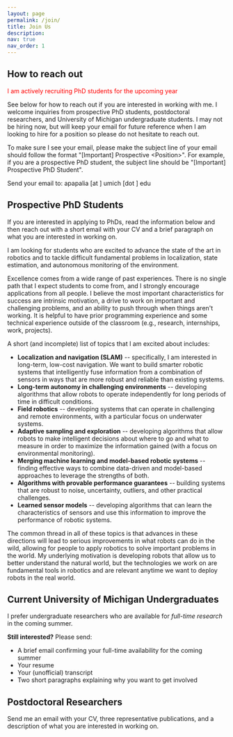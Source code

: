 ```yaml
---
layout: page
permalink: /join/
title: Join Us
description:
nav: true
nav_order: 1
---
```


## How to reach out

<span style="color:red;"> I am actively recruiting PhD students for the upcoming year </span>

See below for how to reach out if you are interested in working with me. I
welcome inquiries from prospective PhD students, postdoctoral researchers, and
University of Michigan undergraduate students. I may not be hiring now, but
will keep your email for future reference when I am looking to hire for a
position so please do not hesitate to reach out.

To make sure I see your email, please make the subject line of your
email should follow the format "\[Important\] Prospective \<Position\>".
For example, if you are a prospective PhD student, the subject line should be
"[Important] Prospective PhD Student".

Send your email to: apapalia [at ] umich [dot ] edu

## Prospective PhD Students

If you are interested in applying to PhDs, read the information below and then
reach out with a short email with your CV and a brief paragraph on what you are
interested in working on.

I am looking for students who are excited to advance the state of the art in
robotics and to tackle difficult fundamental problems in localization, state
estimation, and autonomous monitoring of the environment.

Excellence comes from a wide range of past experiences. There is no single path
that I expect students to come from, and I strongly encourage applications from
all people.  I believe the most important characteristics for success are
intrinsic motivation, a drive to work on important and challenging problems, and
an ability to push through when things aren't working.  It is helpful to have
prior programming experience and some technical experience outside of the
classroom (e.g., research, internships, work, projects).

A short (and incomplete) list of topics that I am excited about includes:
- **Localization and navigation (SLAM)** -- specifically, I am interested in
  long-term, low-cost navigation. We want to build smarter robotic systems that
  intelligently fuse information from a combination of sensors in ways that are
  more robust and reliable than existing systems.
- **Long-term autonomy in challenging environments** -- developing
  algorithms that allow robots to operate independently for long periods of time
  in difficult conditions.
- **Field robotics** -- developing systems that can operate in challenging and
  remote environments, with a particular focus on underwater systems.
- **Adaptive sampling and exploration** -- developing algorithms that allow robots
  to make intelligent decisions about where to go and what to measure in order
  to maximize the information gained (with a focus on environmental monitoring).
- **Merging machine learning and model-based robotic systems** -- finding
  effective ways to combine data-driven and model-based approaches to leverage
  the strengths of both.
- **Algorithms with provable performance guarantees** -- building systems
  that are robust to noise, uncertainty, outliers, and other practical challenges.
- **Learned sensor models** -- developing algorithms that can learn the
  characteristics of sensors and use this information to improve the performance
  of robotic systems.

The common thread in all of these topics is that advances in these directions
will lead to serious improvements in what robots can do in the wild, allowing
for people to apply robotics to solve important problems in the world. My
underlying motivation is developing robots that allow us to better understand
the natural world, but the technologies we work on are fundamental tools in robotics
and are relevant anytime we want to deploy robots in the real world.

## Current University of Michigan Undergraduates

I prefer undergraduate researchers who are available for *full-time
research* in the coming summer.

**Still interested?** Please send:
- A brief email confirming your full-time availability for the coming summer
- Your resume
- Your (unofficial) transcript
- Two short paragraphs explaining why you want to get involved

<!-- **Ideal applicants have**:
- Prior experience in technical projects (through internships, jobs, or personal work)
- A GPA of 3.8 or above
- Strong performance in technical courses
- Availability of 15+ hours/week during the academic year -->
<!-- - Solid programming skills (Python/C++) and comfort with mathematical thinking (linear algebra, probability, optimization) -->

## Postdoctoral Researchers

Send me an email with your CV, three representative publications, and a
description of what you are interested in working on.
